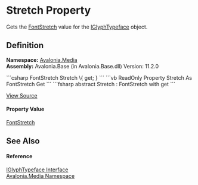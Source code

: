 # Stretch Property


Gets the <a href="T_Avalonia_Media_FontStretch">FontStretch</a> value for the <a href="T_Avalonia_Media_IGlyphTypeface">IGlyphTypeface</a> object.



## Definition
**Namespace:** <a href="N_Avalonia_Media">Avalonia.Media</a>  
**Assembly:** Avalonia.Base (in Avalonia.Base.dll) Version: 11.2.0

<Tabs groupId="api-code-preview">
<TabItem value="csharp" label="C#">
```csharp
FontStretch Stretch \{ get; }
```
</TabItem>
<TabItem value="vb" label="VB">
```vb
ReadOnly Property Stretch As FontStretch
	Get
```
</TabItem>
<TabItem value="fsharp" label="F#">
```fsharp
abstract Stretch : FontStretch with get
```
</TabItem>
</Tabs>



<a href="https://github.com/AvaloniaUI/Avalonia/tree/master/src/Avalonia.Base/Media/IGlyphTypeface.cs" title="View the source code">View Source</a>



#### Property Value
<a href="T_Avalonia_Media_FontStretch">FontStretch</a>

## See Also


#### Reference
<a href="T_Avalonia_Media_IGlyphTypeface">IGlyphTypeface Interface</a>  
<a href="N_Avalonia_Media">Avalonia.Media Namespace</a>  
